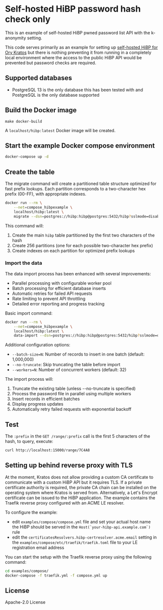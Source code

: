 # Self-hosted HiBP password hash check only

This is an example of self-hosted HiBP pwned password list API with the k-anonymity setting.

This code serves primarily as an example for setting up [self-hosted HiBP for Ory Kratos](https://github.com/ory/kratos/pull/1009#issuecomment-826372061) but there is nothing preventing it from running in a completely local environment where the access to the public HiBP API would be prevented but password checks are required.

## Supported databases

- PostgreSQL 13 is the only database this has been tested with and PostgreSQL is the only database supported

## Build the Docker image

```
make docker-build
```

A `localhost/hibp:latest` Docker image will be created.

## Start the example Docker compose environment

```sh
docker-compose up -d
```

## Create the table

The migrate command will create a partitioned table structure optimized for fast prefix lookups. Each partition corresponds to a two-character hex prefix (00-FF), with appropriate indexes.

```sh
docker run --rm \
    --net=compose_hibpexample \
    localhost/hibp:latest \
    migrate --dsn=postgres://hibp:hibp@postgres:5432/hibp?sslmode=disable
```

This command will:
1. Create the main `hibp` table partitioned by the first two characters of the hash
2. Create 256 partitions (one for each possible two-character hex prefix)
3. Create indexes on each partition for optimized prefix lookups

### Import the data

The data import process has been enhanced with several improvements:

- Parallel processing with configurable worker pool
- Batch processing for efficient database inserts
- Automatic retries for failed API requests
- Rate limiting to prevent API throttling
- Detailed error reporting and progress tracking

Basic import command:

```sh
docker run --rm \
    --net=compose_hibpexample \
    localhost/hibp:latest \
    data-import --dsn=postgres://hibp:hibp@postgres:5432/hibp?sslmode=disable
```

Additional configuration options:

- `--batch-size=N`: Number of records to insert in one batch (default: 1,000,000)
- `--no-truncate`: Skip truncating the table before import
- `--workers=N`: Number of concurrent workers (default: 32)

The import process will:
1. Truncate the existing table (unless --no-truncate is specified)
2. Process the password file in parallel using multiple workers
3. Insert records in efficient batches
4. Display progress updates
5. Automatically retry failed requests with exponential backoff

## Test

The `:prefix` in the `GET /range/:prefix` call is the first 5 characters of the hash, to query, execute:

```sh
curl http://localhost:15000/range/7C4A8
```

## Setting up behind reverse proxy with TLS

At the moment, Kratos does not allow providing a custom CA certificate to communicate with a custom HiBP API but it requires TLS. If a private certificate authority is required, the private CA chain can be installed on the operating system where Kratos is served from. Alternatively, a Let's Encrypt certificate can be issued to the HiBP application. The example contains the Traefik reverse proxy configured with an ACME LE resolver.

To configure the example:

- edit `examples/compose/compose.yml` file and set your actual host name the HiBP should be served in the ``Host(`your-hibp-api.example.com`)`` rule
- edit the `certificatesResolvers.hibp-certresolver.acme.email` setting in the `examples/compose/etc/traefik/traefik.toml` file to your LE registration email address

You can start the setup with the Traefik reverse proxy using the following command:

```sh
cd examples/compose/
docker-compose -f traefik.yml -f compose.yml up
```

## License

Apache-2.0 License
